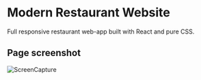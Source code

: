 # Modern Restaurant Website

Full responsive restaurant web-app built with React and pure CSS.


## Page screenshot

![ScreenCapture](./src/assets/screencapture.png)